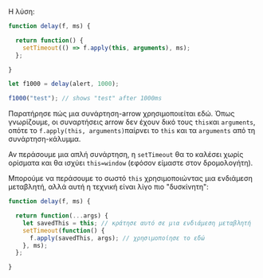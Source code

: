 Η λύση:

```js run demo
function delay(f, ms) {

  return function() {
    setTimeout(() => f.apply(this, arguments), ms);
  };

}

let f1000 = delay(alert, 1000);

f1000("test"); // shows "test" after 1000ms
```
Παρατήρησε πώς μια συνάρτηση-arrow χρησιμοποιείται εδώ. Όπως γνωρίζουμε, οι συναρτήσεις arrow δεν έχουν δικό τους `this`και `arguments`, οπότε το `f.apply(this, arguments)`παίρνει το `this` και τα `arguments` από τη συνάρτηση-κάλυμμα.

Αν περάσουμε μια απλή συνάρτηση, η `setTimeout` θα το καλέσει χωρίς ορίσματα και θα ισχύει `this=window` (εφόσον είμαστε στον δρομολογήτη).

Μπορούμε να περάσουμε το σωστό `this` χρησιμοποιώντας μια ενδιάμεση μεταβλητή, αλλά αυτή η τεχνική είναι λίγο πιο "δυσκίνητη":

```js
function delay(f, ms) {

  return function(...args) {
    let savedThis = this; // κράτησε αυτό σε μια ενδιάμεση μεταβλητή
    setTimeout(function() {
      f.apply(savedThis, args); // χρησιμοποίησε το εδώ
    }, ms);
  };

}
```
